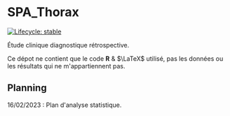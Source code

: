 # SPA_Thorax

<!-- badges: start -->
  [![Lifecycle: stable](https://img.shields.io/badge/lifecycle-stable-brightgreen.svg)](https://lifecycle.r-lib.org/articles/stages.html#stable)
<!-- badges: end -->

Étude clinique diagnostique rétrospective.

Ce dépot ne contient que le code **R** & $\LaTeX$ utilisé, pas les données ou les résultats qui ne m'appartiennent pas. 

## Planning

16/02/2023 : Plan d'analyse statistique.



